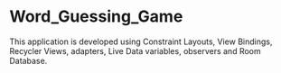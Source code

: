 # Word_Guessing_Game
This application is developed using Constraint Layouts, View Bindings, Recycler Views, adapters, Live Data variables, observers and Room Database.

